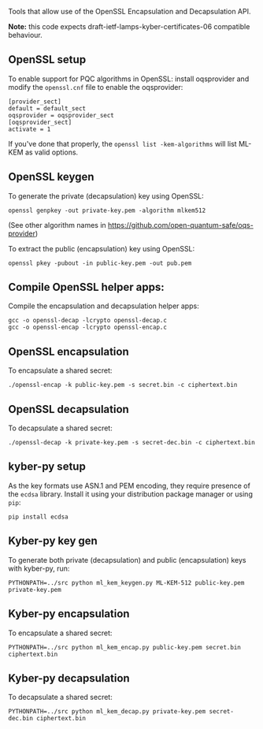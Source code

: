 Tools that allow use of the OpenSSL Encapsulation and Decapsulation API.

**Note:** this code expects draft-ietf-lamps-kyber-certificates-06 compatible
behaviour.


OpenSSL setup
-------------

To enable support for PQC algorithms in OpenSSL: install oqsprovider and
modify the `openssl.cnf` file to enable the oqsprovider:
```
[provider_sect]
default = default_sect
oqsprovider = oqsprovider_sect
[oqsprovider_sect]
activate = 1
```
If you've done that properly, the `openssl list -kem-algorithms` will list
ML-KEM as valid options.

OpenSSL keygen
--------------

To generate the private (decapsulation) key using OpenSSL:
```
openssl genpkey -out private-key.pem -algorithm mlkem512
```
(See other algorithm names in https://github.com/open-quantum-safe/oqs-provider)

To extract the public (encapsulation) key using OpenSSL:
```
openssl pkey -pubout -in public-key.pem -out pub.pem
```

Compile OpenSSL helper apps:
----------------------------

Compile the encapsulation and decapsulation helper apps:
```
gcc -o openssl-decap -lcrypto openssl-decap.c
gcc -o openssl-encap -lcrypto openssl-encap.c
```

OpenSSL encapsulation
---------------------
To encapsulate a shared secret:
```
./openssl-encap -k public-key.pem -s secret.bin -c ciphertext.bin
```

OpenSSL decapsulation
---------------------
To decapsulate a shared secret:
```
./openssl-decap -k private-key.pem -s secret-dec.bin -c ciphertext.bin
```

kyber-py setup
--------------
As the key formats use ASN.1 and PEM encoding, they require presence
of the `ecdsa` library. Install it using your distribution package manager
or using `pip`:
```
pip install ecdsa
```

Kyber-py key gen
----------------
To generate both private (decapsulation) and public (encapsulation) keys
with kyber-py, run:
```
PYTHONPATH=../src python ml_kem_keygen.py ML-KEM-512 public-key.pem private-key.pem
```

Kyber-py encapsulation
-----------------------
To encapsulate a shared secret:
```
PYTHONPATH=../src python ml_kem_encap.py public-key.pem secret.bin ciphertext.bin
```

Kyber-py decapsulation
----------------------
To decapsulate a shared secret:
```
PYTHONPATH=../src python ml_kem_decap.py private-key.pem secret-dec.bin ciphertext.bin
```

